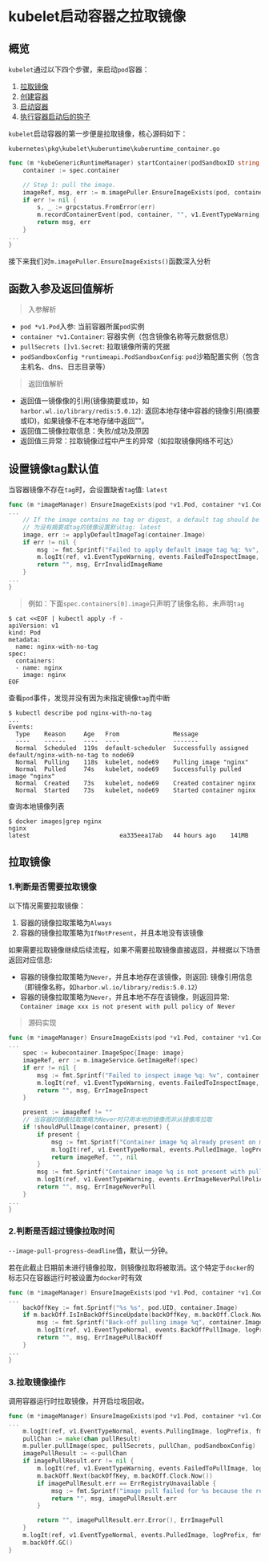 # kubelet启动容器之拉取镜像

## 概览

`kubelet`通过以下四个步骤，来启动`pod`容器：

1. [拉取镜像](01拉取镜像.md)
2. [创建容器](02创建容器/README.md)
3. [启动容器](03启动容器.md)
4. [执行容器启动后的钩子](04执行容器启动后的钩子.md)

`kubelet`启动容器的第一步便是拉取镜像，核心源码如下：

`kubernetes\pkg\kubelet\kuberuntime\kuberuntime_container.go`
```go
func (m *kubeGenericRuntimeManager) startContainer(podSandboxID string, podSandboxConfig *runtimeapi.PodSandboxConfig, spec *startSpec, pod *v1.Pod, podStatus *kubecontainer.PodStatus, pullSecrets []v1.Secret, podIP string, podIPs []string) (string, error) {
	container := spec.container

	// Step 1: pull the image.
	imageRef, msg, err := m.imagePuller.EnsureImageExists(pod, container, pullSecrets, podSandboxConfig)
	if err != nil {
		s, _ := grpcstatus.FromError(err)
		m.recordContainerEvent(pod, container, "", v1.EventTypeWarning, events.FailedToCreateContainer, "Error: %v", s.Message())
		return msg, err
	}
...
}
```

接下来我们对`m.imagePuller.EnsureImageExists()`函数深入分析

## 函数入参及返回值解析

> 入参解析

- `pod *v1.Pod`入参: 当前容器所属`pod`实例
- `container *v1.Container`: 容器实例（包含镜像名称等元数据信息）
- `pullSecrets []v1.Secret`: 拉取镜像所需的凭据
- `podSandboxConfig *runtimeapi.PodSandboxConfig`: `pod`沙箱配置实例（包含主机名、dns、日志目录等）

> 返回值解析

- 返回值一镜像像的引用(镜像摘要或`ID`，如`harbor.wl.io/library/redis:5.0.12`): 返回本地存储中容器的镜像引用(摘要或ID)，如果镜像不在本地存储中返回""。
- 返回值二镜像拉取信息：失败/成功及原因
- 返回值三异常：拉取镜像过程中产生的异常（如拉取镜像网络不可达）

## 设置镜像tag默认值

当容器镜像不存在`tag`时，会设置缺省`tag`值: `latest`

```go
func (m *imageManager) EnsureImageExists(pod *v1.Pod, container *v1.Container, pullSecrets []v1.Secret, podSandboxConfig *runtimeapi.PodSandboxConfig) (string, string, error) {
...
	// If the image contains no tag or digest, a default tag should be applied.
	// 为没有摘要或tag的镜像设置默认tag: latest
	image, err := applyDefaultImageTag(container.Image)
	if err != nil {
		msg := fmt.Sprintf("Failed to apply default image tag %q: %v", container.Image, err)
		m.logIt(ref, v1.EventTypeWarning, events.FailedToInspectImage, logPrefix, msg, klog.Warning)
		return "", msg, ErrInvalidImageName
	}
...
}
```

> 例如：下面`spec.containers[0].image`只声明了镜像名称，未声明`tag`

```shell
$ cat <<EOF | kubectl apply -f -
apiVersion: v1
kind: Pod
metadata:
  name: nginx-with-no-tag
spec:
  containers:
  - name: nginx
    image: nginx
EOF
```

查看`pod`事件，发现并没有因为未指定镜像`tag`而中断

```shell
$ kubectl describe pod nginx-with-no-tag
...
Events:
  Type    Reason     Age   From               Message
  ----    ------     ----  ----               -------
  Normal  Scheduled  119s  default-scheduler  Successfully assigned default/nginx-with-no-tag to node69
  Normal  Pulling    118s  kubelet, node69    Pulling image "nginx"
  Normal  Pulled     74s   kubelet, node69    Successfully pulled image "nginx"
  Normal  Created    73s   kubelet, node69    Created container nginx
  Normal  Started    73s   kubelet, node69    Started container nginx
```

查询本地镜像列表

```shell
$ docker images|grep nginx
nginx                                                                                                           latest                         ea335eea17ab   44 hours ago    141MB
```

## 拉取镜像

### 1.判断是否需要拉取镜像

以下情况需要拉取镜像：
1. 容器的镜像拉取策略为`Always`
2. 容器的镜像拉取策略为`IfNotPresent`，并且本地没有该镜像

如果需要拉取镜像继续后续流程，如果不需要拉取镜像直接返回，并根据以下场景返回对应信息:

- 容器的镜像拉取策略为`Never`，并且本地存在该镜像，则返回: 镜像引用信息（即镜像名称，如`harbor.wl.io/library/redis:5.0.12`）
- 容器的镜像拉取策略为`Never`，并且本地不存在该镜像，则返回异常: `Container image xxx is not present with pull policy of Never`

> 源码实现

```go
func (m *imageManager) EnsureImageExists(pod *v1.Pod, container *v1.Container, pullSecrets []v1.Secret, podSandboxConfig *runtimeapi.PodSandboxConfig) (string, string, error) {
...
    spec := kubecontainer.ImageSpec{Image: image}
    imageRef, err := m.imageService.GetImageRef(spec)
    if err != nil {
        msg := fmt.Sprintf("Failed to inspect image %q: %v", container.Image, err)
        m.logIt(ref, v1.EventTypeWarning, events.FailedToInspectImage, logPrefix, msg, klog.Warning)
        return "", msg, ErrImageInspect
    }

	present := imageRef != ""
	// 当容器的镜像拉取策略为Never时只用本地的镜像而非从镜像库拉取
	if !shouldPullImage(container, present) {
		if present {
			msg := fmt.Sprintf("Container image %q already present on machine", container.Image)
			m.logIt(ref, v1.EventTypeNormal, events.PulledImage, logPrefix, msg, klog.Info)
			return imageRef, "", nil
		}
		msg := fmt.Sprintf("Container image %q is not present with pull policy of Never", container.Image)
		m.logIt(ref, v1.EventTypeWarning, events.ErrImageNeverPullPolicy, logPrefix, msg, klog.Warning)
		return "", msg, ErrImageNeverPull
	}
...
}
```

### 2.判断是否超过镜像拉取时间

`--image-pull-progress-deadline`值，默认一分钟。

若在此截止日期前未进行镜像拉取，则镜像拉取将被取消。这个特定于`docker`的标志只在容器运行时被设置为`docker`时有效

```go
func (m *imageManager) EnsureImageExists(pod *v1.Pod, container *v1.Container, pullSecrets []v1.Secret, podSandboxConfig *runtimeapi.PodSandboxConfig) (string, string, error) {
...
    backOffKey := fmt.Sprintf("%s_%s", pod.UID, container.Image)
    if m.backOff.IsInBackOffSinceUpdate(backOffKey, m.backOff.Clock.Now()) {
        msg := fmt.Sprintf("Back-off pulling image %q", container.Image)
        m.logIt(ref, v1.EventTypeNormal, events.BackOffPullImage, logPrefix, msg, klog.Info)
        return "", msg, ErrImagePullBackOff
    }
...
}
```

### 3.拉取镜像操作

调用容器运行时拉取镜像，并开启垃圾回收。

```go
func (m *imageManager) EnsureImageExists(pod *v1.Pod, container *v1.Container, pullSecrets []v1.Secret, podSandboxConfig *runtimeapi.PodSandboxConfig) (string, string, error) {
...
    m.logIt(ref, v1.EventTypeNormal, events.PullingImage, logPrefix, fmt.Sprintf("Pulling image %q", container.Image), klog.Info)
	pullChan := make(chan pullResult)
	m.puller.pullImage(spec, pullSecrets, pullChan, podSandboxConfig)
	imagePullResult := <-pullChan
	if imagePullResult.err != nil {
		m.logIt(ref, v1.EventTypeWarning, events.FailedToPullImage, logPrefix, fmt.Sprintf("Failed to pull image %q: %v", container.Image, imagePullResult.err), klog.Warning)
		m.backOff.Next(backOffKey, m.backOff.Clock.Now())
		if imagePullResult.err == ErrRegistryUnavailable {
			msg := fmt.Sprintf("image pull failed for %s because the registry is unavailable.", container.Image)
			return "", msg, imagePullResult.err
		}

		return "", imagePullResult.err.Error(), ErrImagePull
	}
	m.logIt(ref, v1.EventTypeNormal, events.PulledImage, logPrefix, fmt.Sprintf("Successfully pulled image %q", container.Image), klog.Info)
	m.backOff.GC()
}
```
